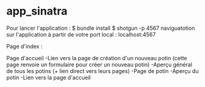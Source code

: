 # app_sinatra

Pour lancer l'application :
$ bundle install
$ shotgun -p 4567 
naviguatotion sur l'application à partir de votre port local : localhost:4567

Page d'index :

Page d'accueil
-Lien vers la page de création d'un nouveau potin (cette page renvoie un formulaire pour créer un nouveau potin)
-Aperçu général de tous les potins (+ lien direct vers leurs pages)
-Page de potin
-Aperçu du potin
-Lien vers la page d'accueil
